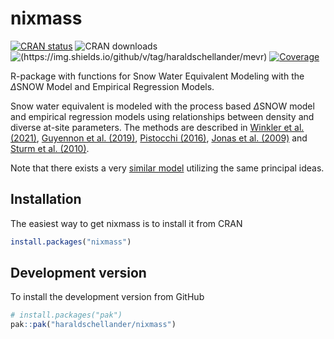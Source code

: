 # nixmass

<!-- badges: start -->
<!--[![Lifecycle: experimental](https://img.shields.io/badge/lifecycle-experimental-orange.svg)](https://lifecycle.r-lib.org/articles/stages.html#experimental)-->
[![CRAN status](https://www.r-pkg.org/badges/version/nixmass)](https://CRAN.R-project.org/package=nixmass)
![CRAN downloads](https://cranlogs.r-pkg.org/badges/grand-total/nixmass?color=brightgreen)
![(https://img.shields.io/github/v/tag/haraldschellander/mevr)](https://img.shields.io/github/v/tag/haraldschellander/nixmass?include_prereleases)
[![Coverage](https://img.shields.io/codecov/c/github/haraldschellander/nixmass)](https://app.codecov.io/gh/haraldschellander/nixmass)
<!-- badges: end -->

R-package with functions for Snow Water Equivalent Modeling with the $\Delta\text{SNOW}$ Model and Empirical Regression Models.

Snow water equivalent is modeled with the process based $\Delta\text{SNOW}$ model and empirical regression models using relationships between density and diverse at-site parameters. The methods are described in [Winkler et al. (2021)](https://doi.org/10.5194/hess-25-1165-2021), [Guyennon et al. (2019)](https://doi.org/10.1016/j.coldregions.2019.102859), [Pistocchi (2016)](https://doi.org/10.1016/j.ejrh.2016.03.0049), [Jonas et al. (2009)](https://doi.org/10.1016/j.jhydrol.2009.09.021) and [Sturm et al. (2010)](https://doi.org/10.1175/2010JHM1202.1).

Note that there exists a very [similar model](https://github.com/jannefiluren/HS2SWE) utilizing the same principal ideas. 

## Installation

The easiest way to get nixmass is to install it from CRAN
```r 
install.packages("nixmass")
```


## Development version
To install the development version from GitHub

```r
# install.packages("pak")
pak::pak("haraldschellander/nixmass")
```
